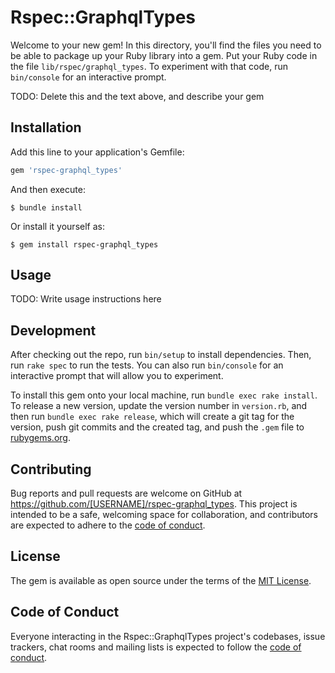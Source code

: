 # Rspec::GraphqlTypes

Welcome to your new gem! In this directory, you'll find the files you need to be able to package up your Ruby library into a gem. Put your Ruby code in the file `lib/rspec/graphql_types`. To experiment with that code, run `bin/console` for an interactive prompt.

TODO: Delete this and the text above, and describe your gem

## Installation

Add this line to your application's Gemfile:

```ruby
gem 'rspec-graphql_types'
```

And then execute:

    $ bundle install

Or install it yourself as:

    $ gem install rspec-graphql_types

## Usage

TODO: Write usage instructions here

## Development

After checking out the repo, run `bin/setup` to install dependencies. Then, run `rake spec` to run the tests. You can also run `bin/console` for an interactive prompt that will allow you to experiment.

To install this gem onto your local machine, run `bundle exec rake install`. To release a new version, update the version number in `version.rb`, and then run `bundle exec rake release`, which will create a git tag for the version, push git commits and the created tag, and push the `.gem` file to [rubygems.org](https://rubygems.org).

## Contributing

Bug reports and pull requests are welcome on GitHub at https://github.com/[USERNAME]/rspec-graphql_types. This project is intended to be a safe, welcoming space for collaboration, and contributors are expected to adhere to the [code of conduct](https://github.com/[USERNAME]/rspec-graphql_types/blob/main/CODE_OF_CONDUCT.md).

## License

The gem is available as open source under the terms of the [MIT License](https://opensource.org/licenses/MIT).

## Code of Conduct

Everyone interacting in the Rspec::GraphqlTypes project's codebases, issue trackers, chat rooms and mailing lists is expected to follow the [code of conduct](https://github.com/[USERNAME]/rspec-graphql_types/blob/main/CODE_OF_CONDUCT.md).
